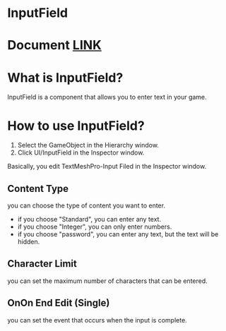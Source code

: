 # InputField

# Document [LINK](https://docs.unity3d.com/2022.2/Documentation/Manual/script-InputField.html)

# What is InputField?

InputField is a component that allows you to enter text in your game.


# How to use InputField?

1. Select the GameObject in the Hierarchy window.
2. Click UI/InputField in the Inspector window.

Basically, you edit TextMeshPro-Input Filed in the Inspector window.


## Content Type
you can choose the type of content you want to enter.
- if you choose "Standard", you can enter any text.
- if you choose "Integer", you can only enter numbers.
- if you choose "password", you can enter any text, but the text will be hidden.


## Character Limit
you can set the maximum number of characters that can be entered.


## OnOn End Edit (Single)

you can set the event that occurs when the input is complete.